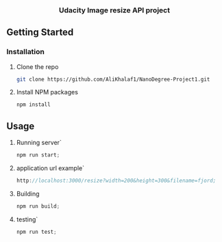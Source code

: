   <h3 align="center">Udacity Image resize API project</h3>





<!-- GETTING STARTED -->
## Getting Started

### Installation

1. Clone the repo
   ```sh
   git clone https://github.com/AliKhalaf1/NanoDegree-Project1.git
   ```
2. Install NPM packages
   ```sh
   npm install
   ```



<!-- USAGE EXAMPLES -->
## Usage

1. Running server`
   ```js
   npm run start;
   ```
2. application url example`
   ```js
   http://localhost:3000/resize?width=200&height=300&filename=fjord;
   ```
3. Building
   ```js
   npm run build;
   ```
4. testing`
   ```js
   npm run test;
   ```

